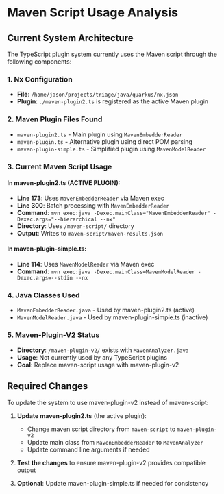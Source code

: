 # Maven Script Usage Analysis

## Current System Architecture

The TypeScript plugin system currently uses the Maven script through the following components:

### 1. Nx Configuration
- **File**: `/home/jason/projects/triage/java/quarkus/nx.json`
- **Plugin**: `./maven-plugin2.ts` is registered as the active Maven plugin

### 2. Maven Plugin Files Found
- `maven-plugin2.ts` - Main plugin using `MavenEmbedderReader`
- `maven-plugin.ts` - Alternative plugin using direct POM parsing
- `maven-plugin-simple.ts` - Simplified plugin using `MavenModelReader`

### 3. Current Maven Script Usage

#### In maven-plugin2.ts (ACTIVE PLUGIN):
- **Line 173**: Uses `MavenEmbedderReader` via Maven exec
- **Line 300**: Batch processing with `MavenEmbedderReader`
- **Command**: `mvn exec:java -Dexec.mainClass="MavenEmbedderReader" -Dexec.args="--hierarchical --nx"`
- **Directory**: Uses `/maven-script/` directory
- **Output**: Writes to `maven-script/maven-results.json`

#### In maven-plugin-simple.ts:
- **Line 114**: Uses `MavenModelReader` via Maven exec
- **Command**: `mvn exec:java -Dexec.mainClass=MavenModelReader -Dexec.args=--stdin --nx`

### 4. Java Classes Used
- `MavenEmbedderReader.java` - Used by maven-plugin2.ts (active)
- `MavenModelReader.java` - Used by maven-plugin-simple.ts (inactive)

### 5. Maven-Plugin-V2 Status
- **Directory**: `/maven-plugin-v2/` exists with `MavenAnalyzer.java`
- **Usage**: Not currently used by any TypeScript plugins
- **Goal**: Replace maven-script usage with maven-plugin-v2

## Required Changes

To update the system to use maven-plugin-v2 instead of maven-script:

1. **Update maven-plugin2.ts** (the active plugin):
   - Change maven script directory from `maven-script` to `maven-plugin-v2`
   - Update main class from `MavenEmbedderReader` to `MavenAnalyzer`
   - Update command line arguments if needed

2. **Test the changes** to ensure maven-plugin-v2 provides compatible output

3. **Optional**: Update maven-plugin-simple.ts if needed for consistency